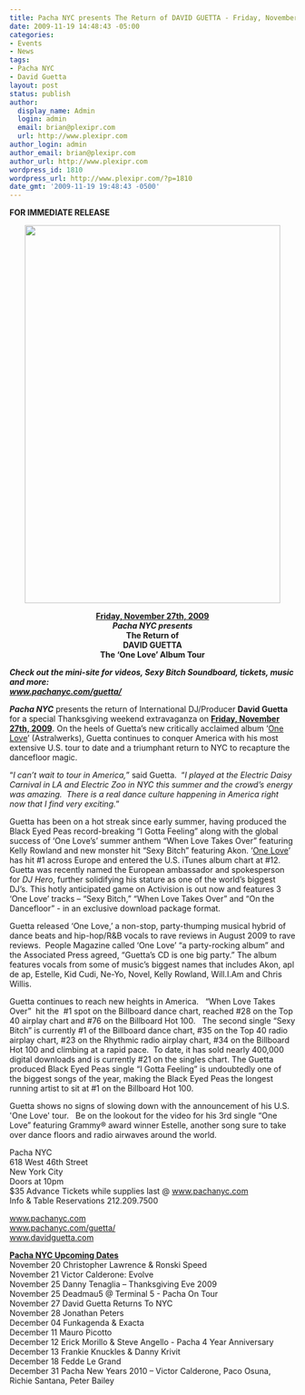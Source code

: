 ```yaml
---
title: Pacha NYC presents The Return of DAVID GUETTA - Friday, November 27th
date: 2009-11-19 14:48:43 -05:00
categories:
- Events
- News
tags:
- Pacha NYC
- David Guetta
layout: post
status: publish
author:
  display_name: Admin
  login: admin
  email: brian@plexipr.com
  url: http://www.plexipr.com
author_login: admin
author_email: brian@plexipr.com
author_url: http://www.plexipr.com
wordpress_id: 1810
wordpress_url: http://www.plexipr.com/?p=1810
date_gmt: '2009-11-19 19:48:43 -0500'
---
```


<p><strong>FOR IMMEDIATE RELEASE</strong></p>
<p style="text-align: center;"><strong><a href="http://www.pachanyc.com"><img class="aligncenter" title="David Guetta" src="http://www.pachanyc.com/flyers/web_112709.jpg" alt="" width="450" height="666" /></a></strong><strong></strong></p>
<p style="text-align: center;"><strong><span style="text-decoration: underline;">Friday, November 27th, 2009 </span><br />
<em>Pacha NYC presents </em><br />
The Return of<br />
DAVID GUETTA<br />
The ‘One Love’ Album Tour</strong></p>
<p><em><strong>Check out the mini-site for videos, Sexy Bitch Soundboard, tickets, music and more:<br />
<a href="http://">www.pachanyc.com/guetta/</a></strong></em></p>
<p><em><strong>Pacha NYC</strong></em> presents the return of International DJ/Producer <strong>David Guetta</strong> for a special Thanksgiving weekend extravaganza on <span style="text-decoration: underline;"><strong>Friday, November 27th, 2009</strong></span>. On the heels of Guetta’s new critically acclaimed album ‘<span style="text-decoration: underline;">One Love</span>’ (Astralwerks), Guetta continues to conquer America with his most extensive U.S. tour to date and a triumphant return to NYC to recapture the dancefloor magic.</p>
<p>“<em>I can’t wait to tour in America,</em>” said Guetta.  “<em>I played at the Electric Daisy Carnival in LA and Electric Zoo in NYC this summer and the crowd’s energy was amazing.  There is a real dance culture happening in America right now that I find very exciting.</em>”</p>
<p>Guetta has been on a hot streak since early summer, having produced the Black Eyed Peas record-breaking “I Gotta Feeling” along with the global success of ‘One Love’s’ summer anthem “When Love Takes Over” featuring Kelly Rowland and new monster hit “Sexy Bitch” featuring Akon. ‘<span style="text-decoration: underline;">One Love</span>’ has hit #1 across Europe and entered the U.S. iTunes album chart at #12. Guetta was recently named the European ambassador and spokesperson for <em>DJ Hero</em>, further solidifying his stature as one of the world’s biggest DJ’s. This hotly anticipated game on Activision is out now and features 3 ‘One Love’ tracks – “Sexy Bitch,” “When Love Takes Over” and “On the Dancefloor” - in an exclusive download package format.</p>
<p>Guetta released ‘One Love,’ a non-stop, party-thumping musical hybrid of dance beats and hip-hop/R&amp;B vocals to rave reviews in August 2009 to rave reviews.  People Magazine called ‘One Love’ “a party-rocking album” and the Associated Press agreed, “Guetta’s CD is one big party.” The album features vocals from some of music’s biggest names that includes Akon, apl de ap, Estelle, Kid Cudi, Ne-Yo, Novel, Kelly Rowland, Will.I.Am and Chris Willis.</p>
<p>Guetta continues to reach new heights in America.   “When Love Takes Over”  hit the  #1 spot on the Billboard dance chart, reached #28 on the Top 40 airplay chart and #76 on the Billboard Hot 100.   The second single “Sexy Bitch” is currently #1 of the Billboard dance chart, #35 on the Top 40 radio airplay chart, #23 on the Rhythmic radio airplay chart, #34 on the Billboard Hot 100 and climbing at a rapid pace.  To date, it has sold nearly 400,000 digital downloads and is currently #21 on the singles chart. The Guetta produced Black Eyed Peas single “I Gotta Feeling” is undoubtedly one of the biggest songs of the year, making the Black Eyed Peas the longest running artist to sit at #1 on the Billboard Hot 100.</p>
<p>Guetta shows no signs of slowing down with the announcement of his U.S. 'One Love' tour.   Be on the lookout for the video for his 3rd single “One Love” featuring Grammy® award winner Estelle, another song sure to take over dance floors and radio airwaves around the world.</p>
<p>Pacha NYC<br />
618 West 46th Street<br />
New York City<br />
Doors at 10pm<br />
$35 Advance Tickets while supplies last @ <a href="http://">www.pachanyc.com</a><br />
Info &amp; Table Reservations 212.209.7500</p>
<p><a href="http://">www.pachanyc.com<br />
www.pachanyc.com/guetta/<br />
www.davidguetta.com </a></p>
<p><span style="text-decoration: underline;"><strong>Pacha NYC Upcoming Dates</strong></span><br />
November 20 Christopher Lawrence &amp; Ronski Speed<br />
November 21 Victor Calderone: Evolve<br />
November 25 Danny Tenaglia – Thanksgiving Eve 2009<br />
November 25 Deadmau5 @ Terminal 5 - Pacha On Tour<br />
November 27 David Guetta Returns To NYC<br />
November 28 Jonathan Peters<br />
December 04 Funkagenda &amp; Exacta<br />
December 11 Mauro Picotto<br />
December 12 Erick Morillo &amp; Steve Angello - Pacha 4 Year Anniversary<br />
December 13 Frankie Knuckles &amp; Danny Krivit<br />
December 18 Fedde Le Grand<br />
December 31 Pacha New Years 2010 – Victor Calderone, Paco Osuna, Richie Santana, Peter Bailey</p>
